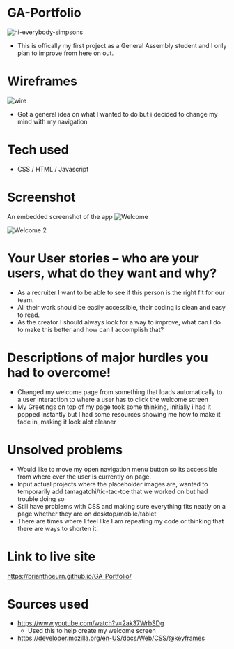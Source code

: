 # GA-Portfolio
![hi-everybody-simpsons](https://user-images.githubusercontent.com/107003360/176080442-447d05ee-c9ba-4adc-8805-3f73781e9847.gif)

- This is offically my first project as a General Assembly student and I only plan to improve from here on out.

# Wireframes
![wire](https://user-images.githubusercontent.com/107003360/176074882-40746e52-8540-4390-8c55-ee03ed110ea1.png)
 - Got a general idea on what I wanted to do but i decided to change my mind with my navigation
 
# Tech used
 - CSS / HTML / Javascript
 
# Screenshot
An embedded screenshot of the app
![Welcome](https://user-images.githubusercontent.com/107003360/176079958-23f7ee2d-3365-4424-a15e-910ab76659c6.png)

![Welcome 2](https://user-images.githubusercontent.com/107003360/176090052-f66350cd-cf79-44f2-94e7-66383a2bfe13.png)


# Your User stories – who are your users, what do they want and why?
  - As a recruiter I want to be able to see if this person is the right fit for our team.
  - All their work should be easily accessible, their coding is clean and easy to read.
  - As the creator I should always look for a way to improve, what can I do to make this better and how can I accomplish that?
  
# Descriptions of major hurdles you had to overcome!
  - Changed my welcome page from something that loads automatically to a user interaction to where a user has to click the welcome screen
  - My Greetings on top of my page took some thinking, initially i had it popped instantly but I had some resources showing me how to make it fade in, making it look alot cleaner
  
# Unsolved problems
  - Would like to move my open navigation menu button so its accessible from where ever the user is currently on page.
  - Input actual projects where the placeholder images are, wanted to temporarily add tamagatchi/tic-tac-toe that we worked on but had trouble doing so
  - Still have problems with CSS and making sure everything fits neatly on a page whether they are on desktop/mobile/tablet
  - There are times where I feel like I am repeating my code or thinking that there are ways to shorten it.
  
# Link to live site
https://brianthoeurn.github.io/GA-Portfolio/

# Sources used
  - https://www.youtube.com/watch?v=2ak37WrbSDg
    - Used this to help create my welcome screen
  - https://developer.mozilla.org/en-US/docs/Web/CSS/@keyframes
